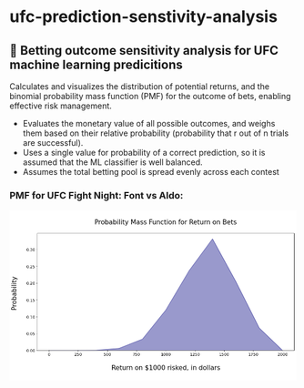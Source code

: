 # ufc-prediction-senstivity-analysis
## 🎰 Betting outcome sensitivity analysis for UFC machine learning predicitions


Calculates and visualizes the distribution of potential returns, and the binomial probability mass function (PMF) for the outcome of bets, enabling effective risk management.

- Evaluates the monetary value of all possible outcomes, and weighs them based on their relative probability (probability that r out of n trials are successful).
- Uses a single value for probability of a correct prediction, so it is assumed that the ML classifier is well balanced.
- Assumes the total betting pool is spread evenly across each contest

### PMF for UFC Fight Night: Font vs Aldo:

![alt text](https://github.com/andrewritchie05/ufc-prediction-senstivity-analysis/blob/main/PMF.png?raw=true)

